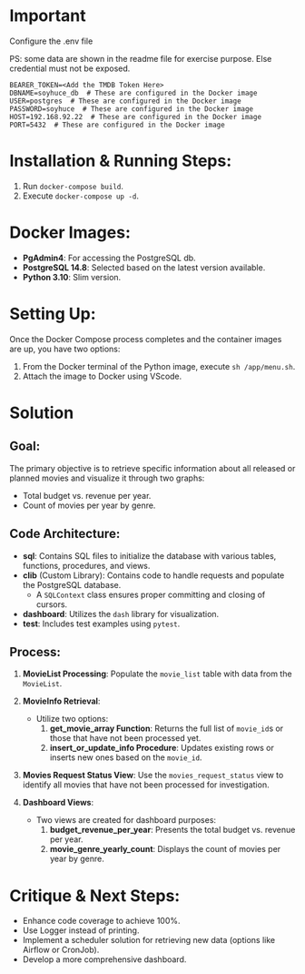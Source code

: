 # Important
Configure the .env file

PS: some data are shown in the readme file for exercise purpose. Else credential must not be exposed.
```
BEARER_TOKEN=<Add the TMDB Token Here>
DBNAME=soyhuce_db  # These are configured in the Docker image
USER=postgres  # These are configured in the Docker image
PASSWORD=soyhuce  # These are configured in the Docker image
HOST=192.168.92.22  # These are configured in the Docker image
PORT=5432  # These are configured in the Docker image
```

# Installation & Running Steps:

1. Run `docker-compose build`.
2. Execute `docker-compose up -d`.

# Docker Images:
- **PgAdmin4**: For accessing the PostgreSQL db.
- **PostgreSQL 14.8**: Selected based on the latest version available.
- **Python 3.10**: Slim version.

# Setting Up:

Once the Docker Compose process completes and the container images are up, you have two options:

1. From the Docker terminal of the Python image, execute `sh /app/menu.sh`.
2. Attach the image to Docker using VScode.

# Solution

## Goal:
The primary objective is to retrieve specific information about all released or planned movies and visualize it through two graphs:
- Total budget vs. revenue per year.
- Count of movies per year by genre.

## Code Architecture:
- **sql**: Contains SQL files to initialize the database with various tables, functions, procedures, and views.
- **clib** (Custom Library): Contains code to handle requests and populate the PostgreSQL database.
  - A `SQLContext` class ensures proper committing and closing of cursors.
- **dashboard**: Utilizes the `dash` library for visualization.
- **test**: Includes test examples using `pytest`.

## Process:

1. **MovieList Processing**: Populate the `movie_list` table with data from the `MovieList`.
   
2. **MovieInfo Retrieval**:
    - Utilize two options:
        1. **get_movie_array Function**: Returns the full list of `movie_id`s or those that have not been processed yet.
        2. **insert_or_update_info Procedure**: Updates existing rows or inserts new ones based on the `movie_id`.

3. **Movies Request Status View**: Use the `movies_request_status` view to identify all movies that have not been processed for investigation.

4. **Dashboard Views**:
    - Two views are created for dashboard purposes:
        1. **budget_revenue_per_year**: Presents the total budget vs. revenue per year.
        2. **movie_genre_yearly_count**: Displays the count of movies per year by genre.



# Critique & Next Steps:
- Enhance code coverage to achieve 100%.
- Use Logger instead of printing.
- Implement a scheduler solution for retrieving new data (options like Airflow or CronJob).
- Develop a more comprehensive dashboard.
